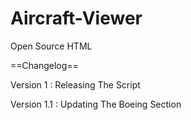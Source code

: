 # Aircraft-Viewer
Open Source HTML

==Changelog==

Version 1 : Releasing The Script

Version 1.1 : Updating The Boeing Section
